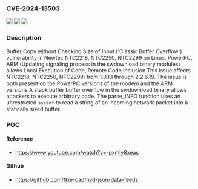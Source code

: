 ### [CVE-2024-13503](https://cve.mitre.org/cgi-bin/cvename.cgi?name=CVE-2024-13503)
![](https://img.shields.io/static/v1?label=Product&message=NTC2218%2C%20NTC2250%2C%20NTC2299&color=blue)
![](https://img.shields.io/static/v1?label=Version&message=n%2Fa&color=blue)
![](https://img.shields.io/static/v1?label=Vulnerability&message=CWE-120%20Buffer%20Copy%20without%20Checking%20Size%20of%20Input%20('Classic%20Buffer%20Overflow')&color=brighgreen)

### Description

Buffer Copy without Checking Size of Input ('Classic Buffer Overflow') vulnerability in Newtec NTC2218, NTC2250, NTC2299 on Linux, PowerPC, ARM (Updating signaling process in the swdownload binary modules) allows Local Execution of Code, Remote Code Inclusion.This issue affects NTC2218, NTC2250, NTC2299: from 1.0.1.1 through 2.2.6.19. The issue is both present on the PowerPC versions of the modem and the ARM versions.A stack buffer buffer overflow in the swdownload binary allows attackers to execute arbitrary code. The parse_INFO function uses an unrestricted `sscanf` to read a string of an incoming network packet into a statically sized buffer.

### POC

#### Reference
- https://www.youtube.com/watch?v=-pxmly8xeas

#### Github
- https://github.com/fkie-cad/nvd-json-data-feeds

